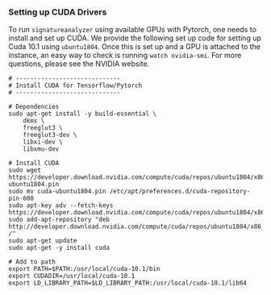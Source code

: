 ### Setting up CUDA Drivers

To run `signatureanalyzer` using available GPUs with Pytorch, one needs to install and set up CUDA. We provide the following set up code for setting up Cuda 10.1 using `ubuntu1804`. Once this is set up and a GPU is attached to the instance, an easy way to check is running `watch nvidia-smi`. For more questions, please see the NVIDIA website.

```
# -----------------------------
# Install CUDA for Tensorflow/Pytorch
# -----------------------------

# Dependencies
sudo apt-get install -y build-essential \
    dkms \
    freeglut3 \
    freeglut3-dev \
    libxi-dev \
    libxmu-dev

# Install CUDA
sudo wget https://developer.download.nvidia.com/compute/cuda/repos/ubuntu1804/x86_64/cuda-ubuntu1804.pin
sudo mv cuda-ubuntu1804.pin /etc/apt/preferences.d/cuda-repository-pin-600
sudo apt-key adv --fetch-keys https://developer.download.nvidia.com/compute/cuda/repos/ubuntu1804/x86_64/7fa2af80.pub
sudo add-apt-repository "deb http://developer.download.nvidia.com/compute/cuda/repos/ubuntu1804/x86_64/ /"
sudo apt-get update
sudo apt-get -y install cuda

# Add to path
export PATH=$PATH:/usr/local/cuda-10.1/bin
export CUDADIR=/usr/local/cuda-10.1
export LD_LIBRARY_PATH=$LD_LIBRARY_PATH:/usr/local/cuda-10.1/lib64
```
